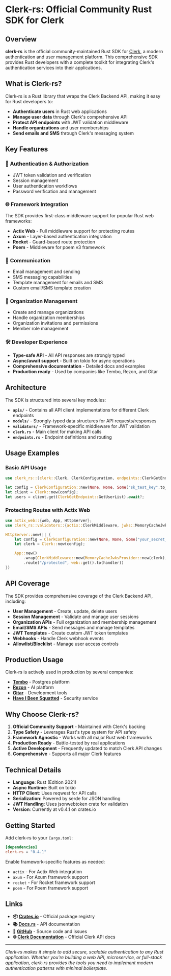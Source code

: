 # Clerk-rs: Official Community Rust SDK for Clerk

## Overview

**clerk-rs** is the official community-maintained Rust SDK for [Clerk](https://clerk.com), a modern authentication and user management platform. This comprehensive SDK provides Rust developers with a complete toolkit for integrating Clerk's authentication services into their applications.

## What is Clerk-rs?

Clerk-rs is a Rust library that wraps the Clerk Backend API, making it easy for Rust developers to:

- **Authenticate users** in Rust web applications
- **Manage user data** through Clerk's comprehensive API
- **Protect API endpoints** with JWT validation middleware
- **Handle organizations** and user memberships
- **Send emails and SMS** through Clerk's messaging system

## Key Features

### 🔐 **Authentication & Authorization**
- JWT token validation and verification
- Session management
- User authentication workflows
- Password verification and management

### 🌐 **Framework Integration**
The SDK provides first-class middleware support for popular Rust web frameworks:
- **Actix Web** - Full middleware support for protecting routes
- **Axum** - Layer-based authentication integration
- **Rocket** - Guard-based route protection
- **Poem** - Middleware for poem v3 framework

### 📧 **Communication**
- Email management and sending
- SMS messaging capabilities
- Template management for emails and SMS
- Custom email/SMS template creation

### 👥 **Organization Management**
- Create and manage organizations
- Handle organization memberships
- Organization invitations and permissions
- Member role management

### 🛠 **Developer Experience**
- **Type-safe API** - All API responses are strongly typed
- **Async/await support** - Built on tokio for async operations
- **Comprehensive documentation** - Detailed docs and examples
- **Production ready** - Used by companies like Tembo, Rezon, and Gitar

## Architecture

The SDK is structured into several key modules:

- **`apis/`** - Contains all API client implementations for different Clerk endpoints
- **`models/`** - Strongly-typed data structures for API requests/responses  
- **`validators/`** - Framework-specific middleware for JWT validation
- **`clerk.rs`** - Main client for making API calls
- **`endpoints.rs`** - Endpoint definitions and routing

## Usage Examples

### Basic API Usage
```rust
use clerk_rs::{clerk::Clerk, ClerkConfiguration, endpoints::ClerkGetEndpoint};

let config = ClerkConfiguration::new(None, None, Some("sk_test_key".to_string()), None);
let client = Clerk::new(config);
let users = client.get(ClerkGetEndpoint::GetUserList).await?;
```

### Protecting Routes with Actix Web
```rust
use actix_web::{web, App, HttpServer};
use clerk_rs::validators::{actix::ClerkMiddleware, jwks::MemoryCacheJwksProvider};

HttpServer::new(|| {
    let config = ClerkConfiguration::new(None, None, Some("your_secret_key".to_string()), None);
    let clerk = Clerk::new(config);

    App::new()
        .wrap(ClerkMiddleware::new(MemoryCacheJwksProvider::new(clerk), None, true))
        .route("/protected", web::get().to(handler))
})
```

## API Coverage

The SDK provides comprehensive coverage of the Clerk Backend API, including:

- **User Management** - Create, update, delete users
- **Session Management** - Validate and manage user sessions  
- **Organization APIs** - Full organization and membership management
- **Email/SMS APIs** - Send messages and manage templates
- **JWT Templates** - Create custom JWT token templates
- **Webhooks** - Handle Clerk webhook events
- **Allowlist/Blocklist** - Manage user access controls

## Production Usage

Clerk-rs is actively used in production by several companies:
- **[Tembo](https://tembo.io)** - Postgres platform
- **[Rezon](https://rezon.ai)** - AI platform  
- **[Gitar](https://gitar.co)** - Development tools
- **[Have I Been Squatted](https://haveibeensquatted.com)** - Security service

## Why Choose Clerk-rs?

1. **Official Community Support** - Maintained with Clerk's backing
2. **Type Safety** - Leverages Rust's type system for API safety
3. **Framework Agnostic** - Works with all major Rust web frameworks
4. **Production Ready** - Battle-tested by real applications
5. **Active Development** - Frequently updated to match Clerk API changes
6. **Comprehensive** - Supports all major Clerk features

## Technical Details

- **Language**: Rust (Edition 2021)
- **Async Runtime**: Built on tokio
- **HTTP Client**: Uses reqwest for API calls
- **Serialization**: Powered by serde for JSON handling
- **JWT Handling**: Uses jsonwebtoken crate for validation
- **Version**: Currently at v0.4.1 on crates.io

## Getting Started

Add clerk-rs to your `Cargo.toml`:

```toml
[dependencies]
clerk-rs = "0.4.1"
```

Enable framework-specific features as needed:
- `actix` - For Actix Web integration
- `axum` - For Axum framework support  
- `rocket` - For Rocket framework support
- `poem` - For Poem framework support

## Links

- **📦 [Crates.io](https://crates.io/crates/clerk-rs)** - Official package registry
- **📚 [Docs.rs](https://docs.rs/clerk-rs)** - API documentation
- **🐙 [GitHub](https://github.com/DarrenBaldwin07/clerk-rs)** - Source code and issues
- **🌐 [Clerk Documentation](https://clerk.com/docs/reference/backend-api)** - Official Clerk API docs

---

*Clerk-rs makes it simple to add secure, scalable authentication to any Rust application. Whether you're building a web API, microservice, or full-stack application, clerk-rs provides the tools you need to implement modern authentication patterns with minimal boilerplate.*
